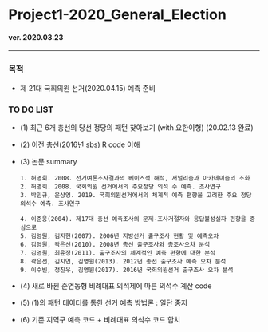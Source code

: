 # Project1-2020_General_Election

#### ver. 2020.03.23
- - -

###  목적

- 제 21대 국회의원 선거(2020.04.15) 예측 준비


###  TO DO LIST

  - (1) 최근 6개 총선의 당선 정당의 패턴 찾아보기 (with 요한이형) (20.02.13 완료)
  
  - (2) 이전 총선(2016년 sbs) R code 이해

  - (3) 논문 summary
     
        1. 허명회. 2008. 선거여론조사결과의 베이즈적 해석, 저널리즘과 아카데미즘의 조화
        2. 허명회. 2008. 국회의원 선거에서의 주요정당 의석 수 예측. 조사연구
        3. 박민규, 윤상영. 2019. 국회의원선거에서의 체계적 예측 편향을 고려한 주요 정당 의석수 예측. 조사연구

        4. 이준웅(2004). 제17대 총선 예측조사의 문제-조사거절자와 응답불성실자 편향을 중심으로
        5. 김영원, 김지현(2007). 2006년 지방선거 출구조사 현황 및 예측오차
        6. 김영원, 곽은선(2010). 2008년 총선 출구조사와 총조사오차 분석
        7. 김영원, 최윤정(2011). 출구조사의 체계적인 예측 편향에 대한 분석
        8. 곽은선, 김지연, 김영원(2013). 2012년 총선 출구조사 예측 오차 분석
        9. 이수빈, 정진우, 김영원(2017). 2016년 국회의원선거 출구조사 오차 분석
  
   - (4) 새로 바뀐 준연동형 비례대표 의석제에 따른 의석수 계산 code
   
   - (5) (1)의 패턴 데이터를 통한 선거 예측 방법론 : 일단 중지
   
   - (6) 기존 지역구 예측 코드 + 비례대표 의석수 코드 합치
